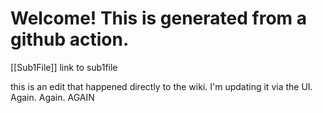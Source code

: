# Welcome! This is generated from a github action.

[[Sub1File]] link to sub1file

this is an edit that happened directly to the wiki. I'm updating it via the UI. Again. Again. AGAIN